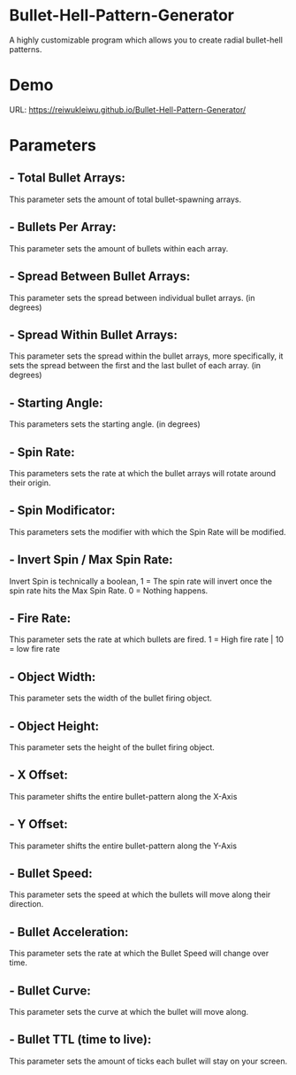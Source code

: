 # Bullet-Hell-Pattern-Generator
A highly customizable program which allows you to create radial bullet-hell patterns.

# Demo
URL: https://reiwukleiwu.github.io/Bullet-Hell-Pattern-Generator/

# Parameters 

## - Total Bullet Arrays: 

This parameter sets the  amount of total bullet-spawning arrays. 

## - Bullets Per Array:

This parameter sets the amount of bullets within each array.

## - Spread Between Bullet Arrays: 

This parameter sets the spread between individual bullet arrays. (in degrees) 

## - Spread Within Bullet Arrays: 

This parameter sets the spread within the bullet arrays, more specifically, it sets the spread between the first and the last bullet of each array. (in degrees) 

## - Starting Angle: 

This parameters sets the starting angle. (in degrees) 

## - Spin Rate:

This parameters sets the rate at which the bullet arrays will rotate around their origin. 

## - Spin Modificator: 

This parameters sets the modifier with which the Spin Rate will be modified. 

## - Invert Spin / Max Spin Rate: 

Invert Spin is technically a boolean, 1 = The spin rate will invert once the spin rate hits the Max Spin Rate.
0 = Nothing happens. 

## - Fire Rate:

This parameter sets the rate at which bullets are fired. 1 = High fire rate | 10 = low fire rate

## - Object Width:

This parameter sets the width of the bullet firing object.

## - Object Height:

This parameter sets the height of the bullet firing object.

## - X Offset:

This parameter shifts the entire bullet-pattern along the X-Axis

## - Y Offset:

This parameter shifts the entire bullet-pattern along the Y-Axis

## - Bullet Speed:

This parameter sets the speed at which the bullets will move along their direction.

## - Bullet Acceleration:

This parameter sets the rate at which the Bullet Speed will change over time.

## - Bullet Curve:

This parameter sets the curve at which the bullet will move along.

## - Bullet TTL (time to live):

This parameter sets the amount of ticks each bullet will stay on your screen.
